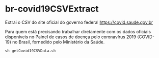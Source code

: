 # br-covid19CSVExtract
Extrai o CSV do site oficial do governo federal https://covid.saude.gov.br

Para quem está precisando trabalhar diretamente com os dados oficiais disponíveis no Painel de casos de doença pelo coronavírus 2019 (COVID-19) no Brasil, fornedido pelo Ministério da Saúde.

`sh getCovid19CSVData.sh`
